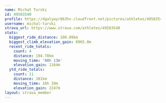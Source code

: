 ```yaml
---
name: Michał Turski
id: 49583540
profile: https://dgalywyr863hv.cloudfront.net/pictures/athletes/49583540/14729338/2/large.jpg
username: michal-turski
strava_url: https://www.strava.com/athletes/49583540
stats:
  biggest_ride_distance: 180.09km
  biggest_climb_elevation_gain: 8965.8m
  recent_ride_totals:
    count: 4
    distance: 194.78km
    moving_time: '08h 13m'
    elevation_gain: 1164m
  ytd_ride_totals:
    count: 11
    distance: 381km
    moving_time: 16h 20m
    elevation_gain: 2247m
layout: strava_member
--- 
```

